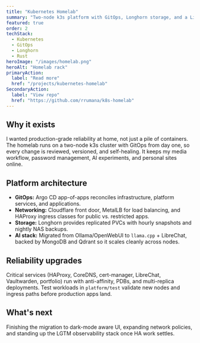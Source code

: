 ```yaml
---
title: "Kubernetes Homelab"
summary: "Two-node k3s platform with GitOps, Longhorn storage, and a LibreChat + llama.cpp AI stack that powers my day-to-day workflows."
featured: true
order: 2
techStack:
  - Kubernetes
  - GitOps
  - Longhorn
  - Rust
heroImage: "/images/homelab.png"
heroAlt: "Homelab rack"
primaryAction:
  label: "Read more"
  href: "/projects/kubernetes-homelab"
SecondaryAction:
  label: "View repo"
  href: "https://github.com/rrumana/k8s-homelab"
---
```

## Why it exists
I wanted production-grade reliability at home, not just a pile of containers. The homelab runs on a
two-node k3s cluster with GitOps from day one, so every change is reviewed, versioned, and self-healing.
It keeps my media workflow, password management, AI experiments, and personal sites online.

## Platform architecture
- **GitOps:** Argo CD app-of-apps reconciles infrastructure, platform services, and applications.
- **Networking:** Cloudflare front door, MetalLB for load balancing, and HAProxy ingress classes for
  public vs. restricted apps.
- **Storage:** Longhorn provides replicated PVCs with hourly snapshots and nightly NAS backups.
- **AI stack:** Migrated from Ollama/OpenWebUI to `llama.cpp` + LibreChat, backed by MongoDB and Qdrant
  so it scales cleanly across nodes.

## Reliability upgrades
Critical services (HAProxy, CoreDNS, cert-manager, LibreChat, Vaultwarden, portfolio) run with
anti-affinity, PDBs, and multi-replica deployments. Test workloads in `platform/test` validate new
nodes and ingress paths before production apps land.

## What's next
Finishing the migration to dark-mode aware UI, expanding network policies, and standing up the LGTM
observability stack once HA work settles.
